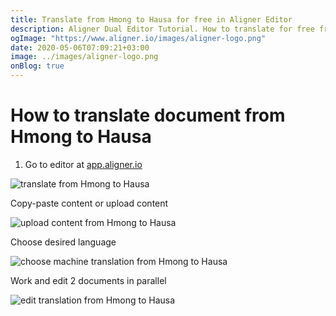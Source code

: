 ```yaml
---
title: Translate from Hmong to Hausa for free in Aligner Editor
description: Aligner Dual Editor Tutorial. How to translate for free from Hmong to Hausa. Aligner is multilingual document management platform. 
ogImage: "https://www.aligner.io/images/aligner-logo.png"
date: 2020-05-06T07:09:21+03:00
image: ../images/aligner-logo.png
onBlog: true
---
```


# How to translate document from Hmong to Hausa

1. Go to editor at [app.aligner.io](https://app.aligner.io "Aligner App web page")

![translate from Hmong to Hausa](../aligner-blank-editor.png "translate from Hmong to Hausa")

Copy-paste content or upload content

![upload content from Hmong to Hausa](../aligner-uploaded-document.png "upload content from Hmong to Hausa")

Choose desired language

![choose machine translation from Hmong to Hausa](../aligner-language-dropdown.png "choose machine translation from Hmong to Hausa")

Work and edit 2 documents in parallel

![edit translation from Hmong to Hausa](../aligner-double-sitded-editor.png "edit translation from Hmong to Hausa")


